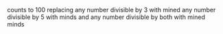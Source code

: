 counts to 100 replacing any number divisible by 3 with mined 
any number divisible by 5 with minds
and any  number divisible by both with mined minds
